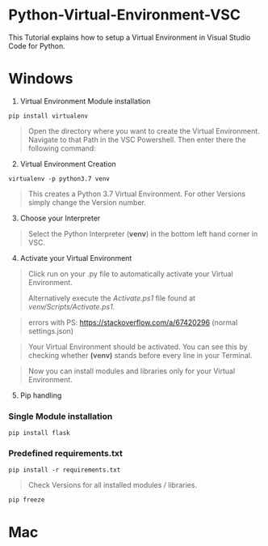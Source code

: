 # Python-Virtual-Environment-VSC

This Tutorial explains how to setup a Virtual Environment in Visual Studio Code for Python.

# Windows
1. Virtual Environment Module installation
```console
pip install virtualenv
```

> Open the directory where you want to create the Virtual Environment.
> Navigate to that Path in the VSC Powershell.
> Then enter there the following command:

2. Virtual Environment Creation
```console
virtualenv -p python3.7 venv
```

> This creates a Python 3.7 Virtual Environment. For other Versions simply change the Version number.

3. Choose your Interpreter
> Select the Python Interpreter (**venv**) in the bottom left hand corner in VSC.

4. Activate your Virtual Environment
> Click run on your .py file to automatically activate your Virtual Environment.
>
> Alternatively execute the *Activate.ps1* file found at *venv/Scripts/Activate.ps1*.

> errors with PS: https://stackoverflow.com/a/67420296 (normal settings.json)

> Your Virtual Environment should be activated. You can see this by checking whether **(venv)** stands before every line in your Terminal.

> Now you can install modules and libraries only for your Virtual Environment.

5. Pip handling

### Single Module installation
```console
pip install flask
```

### Predefined requirements.txt
```console
pip install -r requirements.txt
```

> Check Versions for all installed modules / libraries.

```console
pip freeze
```

# Mac
